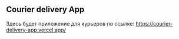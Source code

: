 ## Courier delivery App

Здесь будет приложение для курьеров по ссылке:
https://courier-delivery-app.vercel.app/
